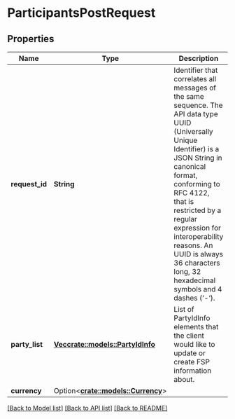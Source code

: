 # ParticipantsPostRequest

## Properties

Name | Type | Description | Notes
------------ | ------------- | ------------- | -------------
**request_id** | **String** | Identifier that correlates all messages of the same sequence. The API data type UUID (Universally Unique Identifier) is a JSON String in canonical format, conforming to RFC 4122, that is restricted by a regular expression for interoperability reasons. An UUID is always 36 characters long, 32 hexadecimal symbols and 4 dashes (‘-‘). | 
**party_list** | [**Vec<crate::models::PartyIdInfo>**](PartyIdInfo.md) | List of PartyIdInfo elements that the client would like to update or create FSP information about. | 
**currency** | Option<[**crate::models::Currency**](Currency.md)> |  | [optional]

[[Back to Model list]](../README.md#documentation-for-models) [[Back to API list]](../README.md#documentation-for-api-endpoints) [[Back to README]](../README.md)


